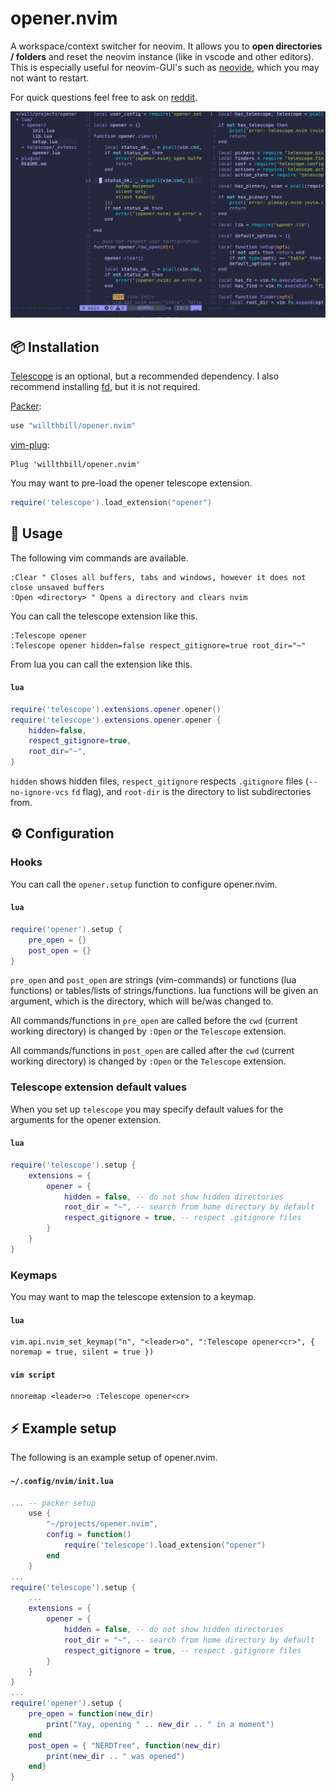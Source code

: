 # opener.nvim

A workspace/context switcher for neovim. It allows you to **open directories / folders** and reset the neovim instance (like in vscode and other editors). This is especially useful for neovim-GUI's such as [neovide](https://github.com/neovide/neovide), which you may not want to restart.

For quick questions feel free to ask on [reddit](https://www.reddit.com/r/neovim/comments/sp4bva/my_first_neovim_plugin_openernvim_quickly_open/).

![Preview](opener-min.gif)

## 📦 Installation
[Telescope](https://github.com/nvim-telescope/telescope.nvim) is an optional, but a recommended dependency. I also recommend installing [fd](https://github.com/sharkdp/fd), but it is not required.

[Packer](https://github.com/wbthomason/packer.nvim):
```lua
use "willthbill/opener.nvim"
```

[vim-plug](https://github.com/junegunn/vim-plug):
```viml
Plug 'willthbill/opener.nvim'
```

 You may want to pre-load the opener telescope extension.
```lua
require('telescope').load_extension("opener")
```

## 🚀 Usage
The following vim commands are available.
```viml
:Clear " Closes all buffers, tabs and windows, however it does not close unsaved buffers
:Open <directory> " Opens a directory and clears nvim
```
You can call the telescope extension like this.
```viml
:Telescope opener
:Telescope opener hidden=false respect_gitignore=true root_dir="~"
```
From lua you can call the extension like this.
#### **`lua`**
```lua
require('telescope').extensions.opener.opener()
require('telescope').extensions.opener.opener {
    hidden=false,
    respect_gitignore=true,
    root_dir="~",
}
```
`hidden` shows hidden files, `respect_gitignore` respects `.gitignore` files (`--no-ignore-vcs` `fd` flag), and `root-dir` is the directory to list subdirectories from.

## ⚙️  Configuration
### Hooks
You can call the `opener.setup` function to configure opener.nvim.
#### **`lua`**
```lua
require('opener').setup {
    pre_open = {}
    post_open = {}
}
```
`pre_open` and `post_open` are strings (vim-commands) or functions (lua functions) or tables/lists of strings/functions. lua functions will be given an argument, which is the directory, which will be/was changed to.

All commands/functions in `pre_open` are called before the `cwd` (current working directory) is changed by `:Open` or the `Telescope` extension.

All commands/functions in `post_open` are called after the `cwd` (current working directory) is changed by `:Open` or the `Telescope` extension.

### Telescope extension default values
When you set up `telescope` you may specify default values for the arguments for the opener extension.
#### **`lua`**
```lua
require('telescope').setup {
    extensions = {
        opener = {
            hidden = false, -- do not show hidden directories
            root_dir = "~", -- search from home directory by default
            respect_gitignore = true, -- respect .gitignore files
        }
    }
}
```
### Keymaps
You may want to map the telescope extension to a keymap.
#### **`lua`**
```viml
vim.api.nvim_set_keymap("n", "<leader>o", ":Telescope opener<cr>", { noremap = true, silent = true })
```
#### **`vim script`**
```viml
nnoremap <leader>o :Telescope opener<cr>
```

## ⚡ Example setup
The following is an example setup of opener.nvim.
#### **`~/.config/nvim/init.lua`**
```lua
... -- packer setup
    use {
        "~/projects/opener.nvim",
        config = function()
            require('telescope').load_extension("opener")
        end
    }
...
require('telescope').setup {
    ...
    extensions = {
        opener = {
            hidden = false, -- do not show hidden directories
            root_dir = "~", -- search from home directory by default
            respect_gitignore = true, -- respect .gitignore files
        }
    }
}
...
require('opener').setup {
    pre_open = function(new_dir)
        print("Yay, opening " .. new_dir .. " in a moment")
    end
    post_open = { "NERDTree", function(new_dir)
        print(new_dir .. " was opened")
    end}
}
```
